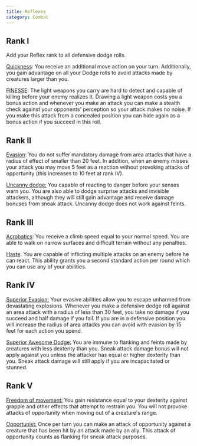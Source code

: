 ```yaml
---
title: Reflexes
category: Combat
---
```


## Rank I

Add your Reflex rank to all defensive dodge rolls.

<u>Quickness</u>: You receive an additional move action on your turn. Additionally, you gain advantage on all your Dodge rolls to avoid attacks made by creatures larger than you. 

<u>FINESSE</u>: The light weapons you carry are hard to detect and capable of killing before your enemy realizes it. Drawing a light weapon costs you a bonus action and whenever you make an attack you can make a stealth check against your opponents' perception so your attack makes no noise. If you make this attack from a concealed position you can hide again as a bonus action if you succeed in this roll.

## Rank II

<u>Evasion</u>: You do not suffer mandatory damage from area attacks that have a radius of effect of smaller than 20 feet. In addition, when an enemy misses your attack you may move 5 feet as a reaction without provoking attacks of opportunity (this increases to 10 feet at rank IV).

<u>Uncanny dodge:</u> You capable of reacting to danger before your senses warn you. You are also able to dodge surprise attacks and invisible attackers, although they will still gain advantage and receive damage bonuses from sneak attack. Uncanny dodge does not work against feints.

## Rank III

<u>Acrobatics</u>: You receive a climb speed equal to your normal speed. You are able to walk on narrow surfaces and difficult terrain without any penalties.

<u>Haste</u>: You are capable of inflicting multiple attacks on an enemy before he can react. This ability grants you a second standard action per round which you can use any of your abilities.

## Rank IV

<u>Superior Evasion:</u> Your evasive abilities allow you to escape unharmed from devastating explosions. Whenever you make a defensive dodge roll against an area attack with a radius of less than 30 feet, you take no damage if you succeed and half damage if you fail. If you are in a defensive position you will increase the radius of area attacks you can avoid with evasion by 15 feet for each action you spend.

<u>Superior Awesome Dodge:</u> You are immune to flanking and feints made by creatures with less dexterity than you. Sneak attack damage bonus will not apply against you unless the attacker has equal or higher dexterity than you. Sneak attack damage will still apply if you are incapacitated or stunned.

## Rank V

<u>Freedom of movement:</u> You gain resistance equal to your dexterity against grapple and other effects that attempt to restrain you. You will not provoke attacks of opportunity when moving out of a creature's range.

<u>Opportunist:</u> Once per turn you can make an attack of opportunity against a creature that has been hit by an attack made by an ally. This attack of opportunity counts as flanking for sneak attack purposes.